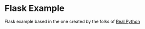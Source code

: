 # Flask Example

Flask example based in the one created by the folks of [Real Python](https://realpython.com/flask-by-example-part-1-project-setup/)